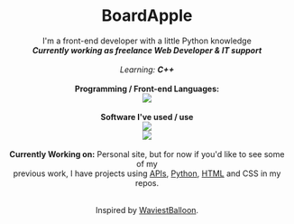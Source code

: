 <div align="center"> 
    <!-- Header -->
    <h1><b>BoardApple</b></h1>
    I'm a front-end developer with a little Python knowledge<br>
    <i><b>Currently working as freelance Web Developer & IT support</b></i>
    <br><br>
    <i>Learning: <b>C++</b></i><br><br>
</div>

<div align="center">
    <!-- Skills -->
    <b>Programming / Front-end Languages:</b><br>
    <a href="https://skillicons.dev">
      <img src="https://skillicons.dev/icons?i=py,html,css">
    </a>
    <br><br>
    <b>Software I've used / use</b><br>
    <a href="https://skillicons.dev">
      <img src="https://skillicons.dev/icons?i=vercel,vscode,github,git"><br>
      <img src="https://skillicons.dev/icons?i=pycharm,wordpress,firebase,unreal">
    </a>
    <br><br>
    <b>Currently Working on:</b> Personal site, but for now if you'd like to see some of my<br> previous work, I have projects using <a href="https://github.com/BoardApple/CatRate">APIs</a>, <a href="https://github.com/BoardApple/PhishingTest">Python</a>, <a href="https://github.com/BoardApple/OnlineBookstore-v1.4">HTML</a> and CSS in my repos.<br><br>
    <p align="center"> Inspired by <a href="https://github.com/WaviestBalloon">WaviestBalloon</a>.</p>
</div>
